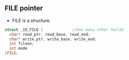 ## FILE pointer
- FILE is a structure.
```c
struct _IO_FILE {             //Has many other feilds
  char* read_ptr, read_base, read_end;
  char* write_ptr, write_base, write_end;
  int fileno;
  int mode
}FILE;
```
